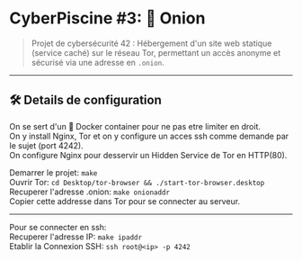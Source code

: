 # CyberPiscine #3: 🧅 Onion

> Projet de cybersécurité 42 : Hébergement d'un site web statique (service caché) sur le réseau Tor, permettant un accès anonyme et sécurisé via une adresse en `.onion`.

---

## 🛠️ Details de configuration

On se sert d'un 🐳 Docker container pour ne pas etre limiter en  droit.<br>
On y install Nginx, Tor et on y configure un acces ssh comme demande par le sujet (port 4242).<br>
On configure Nginx pour desservir un Hidden Service de Tor en HTTP(80).<br>


Demarrer le projet: `make`<br>
Ouvrir Tor: `cd Desktop/tor-browser && ./start-tor-browser.desktop`<br>
Recuperer l'adresse .onion: `make onionaddr`<br>
Copier cette addresse dans Tor pour se connecter au serveur. <br>

---

Pour se connecter en ssh:<br>
Recuperer l'adresse IP: `make ipaddr`<br>
Etablir la Connexion SSH: `ssh root@<ip> -p 4242`<br>
